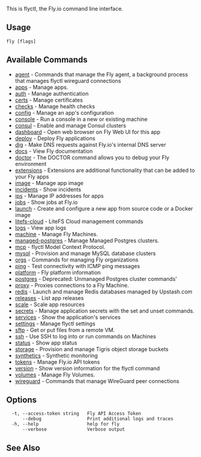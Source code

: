 This is flyctl, the Fly.io command line interface.

## Usage
~~~
fly [flags]
~~~

## Available Commands
* [agent](/docs/flyctl/agent/)	 - Commands that manage the Fly agent, a background process that manages flyctl wireguard connections
* [apps](/docs/flyctl/apps/)	 - Manage apps.
* [auth](/docs/flyctl/auth/)	 - Manage authentication
* [certs](/docs/flyctl/certs/)	 - Manage certificates
* [checks](/docs/flyctl/checks/)	 - Manage health checks
* [config](/docs/flyctl/config/)	 - Manage an app's configuration
* [console](/docs/flyctl/console/)	 - Run a console in a new or existing machine
* [consul](/docs/flyctl/consul/)	 - Enable and manage Consul clusters
* [dashboard](/docs/flyctl/dashboard/)	 - Open web browser on Fly Web UI for this app
* [deploy](/docs/flyctl/deploy/)	 - Deploy Fly applications
* [dig](/docs/flyctl/dig/)	 - Make DNS requests against Fly.io's internal DNS server
* [docs](/docs/flyctl/docs/)	 - View Fly documentation
* [doctor](/docs/flyctl/doctor/)	 - The DOCTOR command allows you to debug your Fly environment
* [extensions](/docs/flyctl/extensions/)	 - Extensions are additional functionality that can be added to your Fly apps
* [image](/docs/flyctl/image/)	 - Manage app image
* [incidents](/docs/flyctl/incidents/)	 - Show incidents
* [ips](/docs/flyctl/ips/)	 - Manage IP addresses for apps
* [jobs](/docs/flyctl/jobs/)	 - Show jobs at Fly.io
* [launch](/docs/flyctl/launch/)	 - Create and configure a new app from source code or a Docker image
* [litefs-cloud](/docs/flyctl/litefs-cloud/)	 - LiteFS Cloud management commands
* [logs](/docs/flyctl/logs/)	 - View app logs
* [machine](/docs/flyctl/machine/)	 - Manage Fly Machines.
* [managed-postgres](/docs/flyctl/managed-postgres/)	 - Manage Managed Postgres clusters.
* [mcp](/docs/flyctl/mcp/)	 - flyctl Model Context Protocol.
* [mysql](/docs/flyctl/mysql/)	 - Provision and manage MySQL database clusters
* [orgs](/docs/flyctl/orgs/)	 - Commands for managing Fly organizations
* [ping](/docs/flyctl/ping/)	 - Test connectivity with ICMP ping messages
* [platform](/docs/flyctl/platform/)	 - Fly platform information
* [postgres](/docs/flyctl/postgres/)	 - Deprecated: Unmanaged Postgres cluster commands'
* [proxy](/docs/flyctl/proxy/)	 - Proxies connections to a Fly Machine.
* [redis](/docs/flyctl/redis/)	 - Launch and manage Redis databases managed by Upstash.com
* [releases](/docs/flyctl/releases/)	 - List app releases
* [scale](/docs/flyctl/scale/)	 - Scale app resources
* [secrets](/docs/flyctl/secrets/)	 - Manage application secrets with the set and unset commands.
* [services](/docs/flyctl/services/)	 - Show the application's services
* [settings](/docs/flyctl/settings/)	 - Manage flyctl settings
* [sftp](/docs/flyctl/sftp/)	 - Get or put files from a remote VM.
* [ssh](/docs/flyctl/ssh/)	 - Use SSH to log into or run commands on Machines
* [status](/docs/flyctl/status/)	 - Show app status
* [storage](/docs/flyctl/storage/)	 - Provision and manage Tigris object storage buckets
* [synthetics](/docs/flyctl/synthetics/)	 - Synthetic monitoring
* [tokens](/docs/flyctl/tokens/)	 - Manage Fly.io API tokens
* [version](/docs/flyctl/version/)	 - Show version information for the flyctl command
* [volumes](/docs/flyctl/volumes/)	 - Manage Fly Volumes.
* [wireguard](/docs/flyctl/wireguard/)	 - Commands that manage WireGuard peer connections

## Options

~~~
  -t, --access-token string   Fly API Access Token
      --debug                 Print additional logs and traces
  -h, --help                  help for fly
      --verbose               Verbose output
~~~

## See Also


